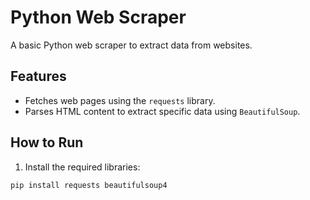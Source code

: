 # Python Web Scraper

A basic Python web scraper to extract data from websites.

## Features
- Fetches web pages using the `requests` library.
- Parses HTML content to extract specific data using `BeautifulSoup`.

## How to Run

1. Install the required libraries:
```bash
pip install requests beautifulsoup4
